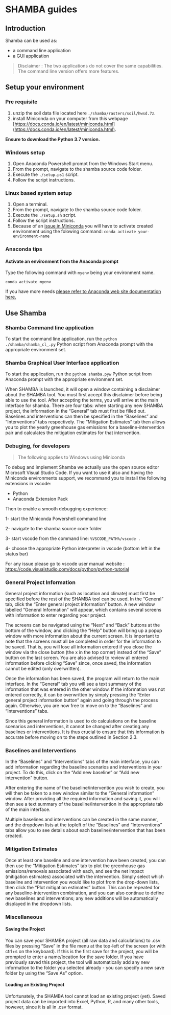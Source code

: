 # SHAMBA guides

## Introduction

Shamba can be used as:

* a command line application
* a GUI application

>Disclaimer : The two applications do not cover the same capabilities. The command line version offers more features.

## Setup your environment

### Pre requisite

1. unzip the soil data file located here `./shamba/rasters/soil/hwsd.7z`.
2. install Miniconda on your computer from this webpage [https://docs.conda.io/en/latest/miniconda.html](https://docs.conda.io/en/latest/miniconda.html).

**Ensure to download the Python 3.7 version.**

### Windows setup

1. Open Anaconda Powershell prompt from the Windows Start menu.
2. From the prompt, navigate to the shamba source code folder.
3. Execute the `./setup.ps1` script.
4. Follow the script instructions.

### Linux based system setup

1. Open a terminal.
2. From the prompt, navigate to the shamba source code folder.
3. Execute the `./setup.sh` script.
4. Follow the script instructions.
5. Because of an [issue in Miniconda](https://github.com/conda/conda/issues/7980) you will have to activate created environment using the folowing command: `conda activate your-environment-name`

### Anaconda tips

#### Activate an environment from the Anaconda prompt

Type the following command with `myenv` being your environment name.

`conda activate myenv`

If you have more needs [please refer to Anaconda web site documentation here.](https://docs.conda.io/projects/conda/en/latest/user-guide/tasks/manage-environments.html)

## Use Shamba

### Shamba Command line application

To start the command line application, run the `python ./shamba/shamba_cl_.py` Python script from Anaconda prompt with the appropriate environment set.

### Shamba Graphical User Interface application

To start the application, run the `python shamba.pyw` Python script from Anaconda prompt with the appropriate environment set.

When SHAMBA is launched, it will open a window containing a disclaimer about the SHAMBA tool. You must first accept this disclaimer before being able to use the tool. After accepting the terms, you will arrive at the main interface for shamba. There are four tabs: when starting any new SHAMBA project, the information in the “General” tab must first be filled out. Baselines and interventions can then be specified in the “Baselines” and “Interventions” tabs respectively. The “Mitigation Estimates” tab then allows you to plot the yearly greenhouse gas emissions for a baseline-intervention pair and calculates the mitigation estimates for that intervention.

### Debuging, for developers

>The following applies to Windows using Miniconda

To debug and implement Shamba we actually use the open source editor Microsoft Visual Studio Code. If you want to use it also and having the Miniconda environments support, we recommand you to install the following extensions in vscode:

* Python
* Anaconda Extension Pack

Then to enable a smooth debugging experience:

1- start the Miniconda Powershell command line

2- navigate to the shamba source code folder

3- start vscode from the command line: ```%VSCODE_PATH%/vscode .```

4- choose the appropriate Python interpreter in vscode (bottom left in the status bar)

For any issue please go to vscode user manual website : <https://code.visualstudio.com/docs/python/python-tutorial>

### General Project Information

General project information (such as location and climate) must first be specified before the rest of the SHAMBA tool can be used. In the “General” tab, click the “Enter general project information” button. A new window labelled “General Information” will appear, which contains several screens with information to enter regarding your project.

The screens can be navigated using the “Next” and “Back” buttons at the bottom of the window, and clicking the “Help” button will bring up a pop­up window with more information about the current screen. It is important to note that the screens must all be completed in order for the information to be saved. That is, you will lose all information entered if you close the window via the close button (the x in the top corner) instead of the “Save” button on the last screen. You are also advised to review all entered information before clicking “Save” since, once saved, the information cannot be edited (only overwritten).

Once the information has been saved, the program will return to the main interface. In the “General” tab you will see a text summary of the information that was entered in the other window. If the information was not entered correctly, it can be overwritten by simply pressing the “Enter general project information button” again and going through the process again. Otherwise, you are now free to move on to the “Baselines” and “Interventions” tabs.

Since this general information is used to do calculations on the baseline scenarios and interventions, it cannot be changed after creating any baselines or interventions. It is thus crucial to ensure that this information is accurate before moving on to the steps outlined in Section 2.3.

### Baselines and Interventions

In the “Baselines” and “Interventions” tabs of the main interface, you can add information regarding the baseline scenarios and interventions in your project. To do this, click on the “Add new baseline” or “Add new intervention” button.

After entering the name of the baseline/intervention you wish to create, you will then be taken to a new window similar to the “General information” window. After providing all the required information and saving it, you will then see a text summary of the baseline/intervention in the appropriate tab of the main interface.

Multiple baselines and interventions can be created in the same manner, and the drop­down lists at the top­left of the “Baselines” and “Interventions” tabs allow you to see details about each baseline/intervention that has been created.

### Mitigation Estimates

Once at least one baseline and one intervention have been created, you can then use the “Mitigation Estimates” tab to plot the greenhouse gas emissions/removals associated with each, and see the net impact (mitigation estimates) associated with the intervention. Simply select which baseline and intervention you would like to plot from the drop-down lists, then click the “Plot mitigation estimates” button. This can be repeated for any baseline-intervention combination, and you can also continue to define new baselines and interventions; any new additions will be automatically displayed in the drop­down lists.

### Miscellaneous

#### Saving the Project

You can save your SHAMBA project (all raw data and calculations) to .csv files by pressing “Save” in the file menu at the top-left of the screen (or with ctrl+s on the keyboard). If this is the first save for the project, you will be prompted to enter a name/location for the save folder. If you have previously saved this project, the tool will automatically add any new information to the folder you selected already - you can specify a new save folder by using the “Save As” option.

#### Loading an Existing Project

Unfortunately, the SHAMBA tool cannot load an existing project (yet). Saved project data can be imported into Excel, Python, R, and many other tools, however, since it is all in .csv format.
